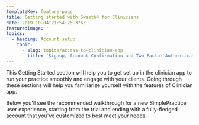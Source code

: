 ```yaml
---
templateKey: feature-page
title: Getting started with Swasth® for Clinicians
date: 2019-10-04T21:54:26.376Z
featuredimage: ''
topics:
  - heading: Account setup
    topic:
      - slug: topics/access-to-clinician-app
        title: 'Signup, Account Confirmation and Two-Factor Authentication'
---
```

This Getting Started section will help you to get set up in the clinician app to run your practice smoothly and engage with your clients. Going through these sections will help you familiarize yourself with the features of Clinician app.

Below you'll see the recommended walkthrough for a new SimplePractice user experience, starting from the trial and ending with a fully-fledged account that you've customized to best meet your needs.
